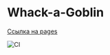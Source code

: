 # Whack-a-Goblin

[Ссылка на pages](https://parilov-alexx.github.io/whack-a-goblin/)

![CI](https://github.com/parilov-alexx/whack-a-goblin/actions/workflows/web.yml/badge.svg)